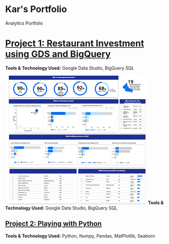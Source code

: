 # Kar's Portfolio
Analytics Portfolio

# [Project 1: Restaurant Investment using GDS and BigQuery](https://github.com/karquiambao/Restaurant-Investment)

**Tools & Technology Used:** Google Data Studio, BigQuery SQL

![](https://github.com/karquiambao/Kar_Portfolio/blob/main/images/portfolio-project1.png?raw=true)
**Tools & Technology Used:** Google Data Studio, BigQuery SQL

## [Project 2: Playing with Python](https://github.com/karquiambao/Playing-With-Python)

**Tools & Technology Used:** Python, Numpy, Pandas, MatPlotlib, Seaborn
